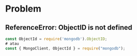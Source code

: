 # Problem

## ReferenceError: ObjectID is not defined
```javascript
const ObjectId = require('mongodb').ObjectID; 
# atau
const { MongoClient, ObjectId } = require("mongodb");
```
